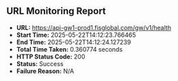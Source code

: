## URL Monitoring Report

- **URL:** https://api-gw1-prod1.fisglobal.com/gw/v1/health
- **Start Time:** 2025-05-22T14:12:23.766465
- **End Time:** 2025-05-22T14:12:24.127239
- **Total Time Taken:** 0.360774 seconds
- **HTTP Status Code:** 200
- **Status:** Success
- **Failure Reason:** N/A

